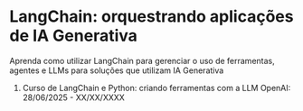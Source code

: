 # LangChain: orquestrando aplicações de IA Generativa

Aprenda como utilizar LangChain para gerenciar o uso de ferramentas, agentes e LLMs para soluções que utilizam IA Generativa

1. Curso de LangChain e Python: criando ferramentas com a LLM OpenAI: 28/06/2025 - XX/XX/XXXX

